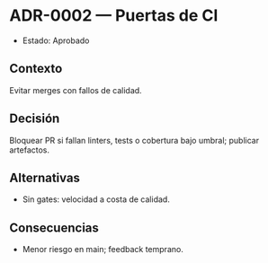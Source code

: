 # ADR-0002 — Puertas de CI

- Estado: Aprobado

## Contexto
Evitar merges con fallos de calidad.

## Decisión
Bloquear PR si fallan linters, tests o cobertura bajo umbral; publicar artefactos.

## Alternativas
- Sin gates: velocidad a costa de calidad.

## Consecuencias
- Menor riesgo en main; feedback temprano.
